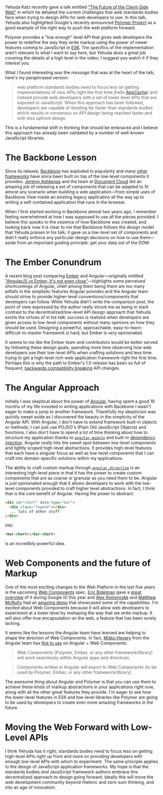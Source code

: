 Yehuda Katz recently gave a talk entitled ["The Future of the Client-Side
Web"](https://www.youtube.com/watch?v=EcyxXPILO8E) in which he detailed the
current challenges that web standards bodies face when trying to design APIs
for web developers to use. In this talk, Yehuda also highlighted Google's
recently announced [Polymer Project](http://www.polymer-project.org/) as a good
example of the right way to push the web platform forward.

Polymer provides a "low enough" level API that gives web developers the power
to redefine the way they write markup using the power of newer features coming
to JavaScript in [ES6](http://tc39wiki.calculist.org/es6/). The specifics of
the implementation aren't relevant to what I want to say here, but Yehuda does
a great job covering the details at a high level in the video; I suggest you
watch it if they interest you.

What I found interesting was the _message_ that was at the heart of the talk,
here's my paraphrased version:

> web platform standards bodies need to focus less on getting implementations
> of new APIs right the first time (hello
> [AppCache](https://www.w3.org/Bugs/Public/show_bug.cgi?id=14702)) and instead
> provide web developers with a set of lower level APIs that are exposed to
> JavaScript. When this approach has been followed, developers are capable of
> iterating far faster than standards bodies which results in consensus on API
> design being reached faster and with less upfront design.

This is a fundamental shift in thinking that should be embraced and I believe
this approach has already been validated by a number of well-known JavaScript
libraries.

# The Backbone Lesson

Since its release, [Backbone](http://documentcloud.github.io/backbone/) has
exploded in popularity and many [other](https://github.com/chaplinjs/chaplin)
[frameworks](https://github.com/marionettejs/backbone.marionette) have since
been built on top of the low-level components it provides. [Jeremy
Ashkenas](http://www.twitter.com/jashkenas) and the team at [Document
Cloud](http://www.documentcloud.org) did an amazing job of releasing a set of
components that can be adapted to fit almost any scenario when building a web
application&mdash;from simple uses of Backbone.View inside an existing legacy
application all the way up to writing a self-contained application that runs in
the browser.

When I first started working in Backbone almost two years ago, I remember
feeling overwhelmed at how I was supposed to use all the pieces provided. I
believe this speaks to the essence of how Backbone was created, and looking
back now it is clear to me that Backbone follows the design model that Yehuda
praises in his talk; it gave us a low-level set of components and didn't really
enforce any particular design decisions on how to use them&mdash;aside from an
important guiding principle: get your data out of the DOM.

# The Ember Conundrum

A recent blog post comparing [Ember](http://emberjs.com/) and
Angular&mdash;originally entitled ["AngularJS vs Ember, It's not even
close"](http://eviltrout.com/2013/06/15/ember-vs-angular-its-not-even-close.html)&mdash;highlights
some perceived shortcomings of Angular, chief among them being there are too
many pitfalls in the simplistic features Angular provides and the Angular team
should strive to provide higher-level conventions/components that developers
can follow. While Yehuda didn't write the comparison post, the point of view
expressed by the author really struck me as being in stark contrast to the
decentralized/low-level API design approach that Yehuda extols the virtues of
in his talk: success is realized when developers are given access to low-level
components without many opinions on how they should be used. Designing a
powerful, approachable, easy-to-learn-difficult-to-master framework _is_ hard,
but Ember is _very_ opinionated.

It seems to me like the Ember team and contributors would be better served by
following these design goals; spending more time observing how web developers
use their low-level APIs when crafting solutions and less time trying to get a
high-level rich-web application framework right the first time. Perhaps this is
why the path to Ember's 1.0 release has been so full of frequent, [backwards
compatibility breaking](http://meta.stackoverflow.com/a/163861) API changes.

# The Angular Approach

Initially I was skeptical about the power of
[Angular](http://www.angularjs.org), having spent a good 18 months of my life
invested in writing applications with Backbone I wasn't eager to make a jump to
another framework. Thankfully my skepticism was quickly swept aside as I
discovered the beauty in the simplicity of the Angular API. With Angular, I
don't have to extend framework built-in objects or methods; I can just use
POJSO's (Plain Old JavaScript Objects) and functions. I also don't have to
spend a lot of time thinking about how to structure my application thanks to
[`angular.module`](http://docs.angularjs.org/guide/module) and built-in
[dependency injection](http://docs.angularjs.org/guide/di). Angular _really_
hits the sweet spot between low-level components and _tightly scoped_
high-level abstractions. It provides high-level features that each have a
singular focus as well as low-level components that I can craft into
domain-specific solutions within my applications.

The ability to craft custom markup through
[`angular.directive`](http://docs.angularjs.org/guide/directive) is an
interesting high-level piece in that it has the power to create custom
components that are as coarse or granular as you need them to be. Angular is
_just_ opinionated enough that it allows developers to work with the low-level
components provided to craft higher level abstractions. In fact, I think that
is the core benefit of Angular. Having the power to abstract:

```html
<div id="chart" data-type="bar">
  <div class="legend"></div>
  ... lots of other stuff
</div>
```

into

```html
<bar-chart></bar-chart>
```

is an incredibly powerful idea.

# Web Components and the future of Markup

One of the most exciting changes to the Web Platform in the last five years is
the upcoming [Web
Components](http://www.w3.org/TR/2013/WD-components-intro-20130606/) spec.
[Eric
Bidelman](https://www.google.ca/url?sa=t&rct=j&q=&esrc=s&source=web&cd=1&cad=rja&ved=0CC0QFjAA&url=https%3A%2F%2Ftwitter.com%2Febidel&ei=_EDLUbuIK8iHywGUuYHoDg&usg=AFQjCNHgffvpgL9vHcpCK96uvkRqTmUkzg&bvm=bv.48340889,d.aWc)
gave a [great overview](https://www.youtube.com/watch?v=fqULJBBEVQE) of it
during Google IO this year and [Alex Komoroske](https://twitter.com/jkomoros)
and [Matthew McNulty](https://twitter.com/mattsmcnulty) had an [amazing
demo](https://www.youtube.com/watch?v=0g0oOOT86NY) that showcased some of the
capabilities. I'm excited about Web Components because it will allow web
developers to experiment at a lower-level by reshaping the way that we write
markup. It will also offer true encapsulation on the web, a feature that has
been sorely lacking.

It seems like the lessons the Angular team have learned are helping to shape
the direction of Web Components. In fact, [Miško
Hevery](https://twitter.com/mhevery) from the Angular team has [this to
say](https://groups.google.com/forum/#!msg/polymer-dev/4RSYaKmbtEk/uYnY3900wpIJ)
on Angular + Web Components:

> Web Components (Polymer, Ember, or any other framework/library) will work
 seamlessly within Angular apps and directives.

> Components written in Angular will export to Web Components (to be used by
 Polymer, Ember, or any other framework/library).

The awesome thing about Angular and Polymer is that you can use them to achieve
these kinds of markup abstractions in your applications right now, along with
all the other great features they provide. I'm eager to see how the lower-level
features in ES6 and low-level libraries like Polymer are going to be used by
developers to create even more amazing frameworks in the future.

# Moving the Web Forward with Low-Level APIs

I think Yehuda has it right; standards bodies need to focus less on getting
high-level APIs right up front and more on providing developers with enough
low-level APIs with which to experiment. The same principle applies to the
design of JavaScript application frameworks. My hope is that the standards
bodies _and_ JavaScript framework authors embrace this decentralized approach
to design going forward. Ideally this will move the web development community
beyond rhetoric and zero-sum thinking, and into an age of innovation.
